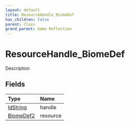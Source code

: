 ```yaml
---
layout: default
title: ResourceHandle_BiomeDef
has_children: false
parent: Class
grand_parent: Game Reflection
---
```

# ResourceHandle_BiomeDef
Description 

## Fields

| Type | Name |
|:----------|:--------------|
| [IdString](/riftbreaker-wiki/docs/game-reflection/components/id_string/) | handle |
| [BiomeDef2](/riftbreaker-wiki/docs/game-reflection/components/biome_def2/) | resource |

